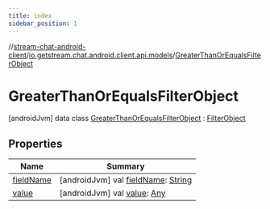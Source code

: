 ```yaml
---
title: index
sidebar_position: 1
---
```

//[stream-chat-android-client](../../../index.md)/[io.getstream.chat.android.client.api.models](../index.md)/[GreaterThanOrEqualsFilterObject](index.md)



# GreaterThanOrEqualsFilterObject  
 [androidJvm] data class [GreaterThanOrEqualsFilterObject](index.md) : [FilterObject](../FilterObject/index.md)   


## Properties  
  
|  Name |  Summary | 
|---|---|
| <a name="io.getstream.chat.android.client.api.models/GreaterThanOrEqualsFilterObject/fieldName/#/PointingToDeclaration/"></a>[fieldName](fieldName.md)| <a name="io.getstream.chat.android.client.api.models/GreaterThanOrEqualsFilterObject/fieldName/#/PointingToDeclaration/"></a> [androidJvm] val [fieldName](fieldName.md): [String](https://kotlinlang.org/api/latest/jvm/stdlib/kotlin/-string/index.html)   <br/>|
| <a name="io.getstream.chat.android.client.api.models/GreaterThanOrEqualsFilterObject/value/#/PointingToDeclaration/"></a>[value](value.md)| <a name="io.getstream.chat.android.client.api.models/GreaterThanOrEqualsFilterObject/value/#/PointingToDeclaration/"></a> [androidJvm] val [value](value.md): [Any](https://kotlinlang.org/api/latest/jvm/stdlib/kotlin/-any/index.html)   <br/>|

